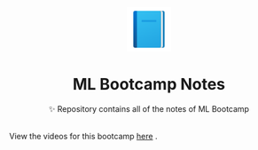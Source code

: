 
<p align="center">
 <img alt="Project logo" height="80" src="https://raw.githubusercontent.com/iamrahulmahato/call-list/main/static/img/add-readme.png">
</p>
<h1 align="center">ML Bootcamp Notes</h1>

<div align="center">
  ✨ Repository contains all of the notes of ML Bootcamp
</div>

<br />



View the videos for this bootcamp [here](https://www.youtube.com/watch?v=ycvSMpsg7qk&list=PLyzHIYrZBplo3K0dNUqppd2ynnoZPD6N1)
.


